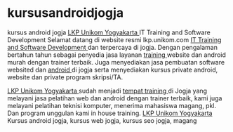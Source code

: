 # kursusandroidjogja
kursus android jogja
<a href="https://lkp-unikom.com/">LKP Unikom Yogyakarta </a> IT Training and Software Development
Selamat datang di website resmi lkp.unikom.com <a href="https://lkp-unikom.com/">IT Training and Software Development </a> dan terpercaya di jogja. Dengan pengalaman bertahun tahun sebagai penyedia jasa layanan <a href="https://lkp-unikom.com/"> training </a> website dan android murah dengan trainer terbaik. Juga menyediakan jasa pembuatan software websited dan <a href="https://lkp-unikom.com/"> android </a>di jogja serta menyediakan kursus private android, website dan private program skripsi/TA.

<a href="https://lkp-unikom.com/">LKP Unikom Yogyakarta </a> sudah menjadi <a href="https://lkp-unikom.com/">tempat training </a> di Jogja yang melayani jasa pelatihan web dan android dengan trainer terbaik, kami juga melayani pelatihan teknisi komputer, menerima mahasiswa magang, pkl. Dan program unggulan kami in house training.
<a href="https://lkp-unikom.com/">LKP Unikom Yogyakarta </a>
Kursus android jogja, kursus web jogja, kursus seo jogja, magang
